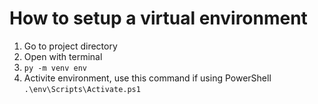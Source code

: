 # How to setup a virtual environment 

1. Go to project directory 
2. Open with terminal
3. `py -m venv env`
4. Activite environment, use this command if using PowerShell  `.\env\Scripts\Activate.ps1`